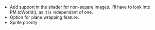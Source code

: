 + Add support in the shader for non-square images. I'll have to look into PM.toWorld(), as it is independant of one.
+ Option for plane wrapping feature.
+ Sprite priority